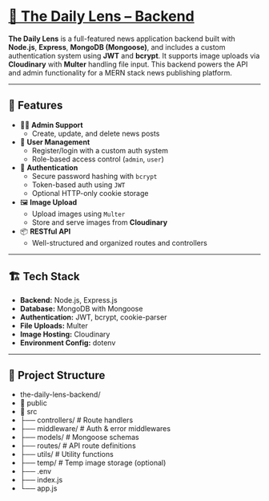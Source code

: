 # [📰 The Daily Lens – Backend](https://daily-lens-server.vercel.app/)

**The Daily Lens** is a full-featured news application backend built with **Node.js**, **Express**, **MongoDB (Mongoose)**, and includes a custom authentication system using **JWT** and **bcrypt**. It supports image uploads via **Cloudinary** with **Multer** handling file input. This backend powers the API and admin functionality for a MERN stack news publishing platform.

---

## 🚀 Features

- 🧑‍💻 **Admin Support**
  - Create, update, and delete news posts
- 👤 **User Management**
  - Register/login with a custom auth system
  - Role-based access control (`admin`, `user`)
- 🔐 **Authentication**
  - Secure password hashing with `bcrypt`
  - Token-based auth using `JWT`
  - Optional HTTP-only cookie storage
- 🖼️ **Image Upload**
  - Upload images using `Multer`
  - Store and serve images from **Cloudinary**
- 📦 **RESTful API**
  - Well-structured and organized routes and controllers

---

## 🏗️ Tech Stack

- **Backend:** Node.js, Express.js
- **Database:** MongoDB with Mongoose
- **Authentication:** JWT, bcrypt, cookie-parser
- **File Uploads:** Multer
- **Image Hosting:** Cloudinary
- **Environment Config:** dotenv

---

## 📁 Project Structure

- the-daily-lens-backend/
- 📁 public
- 📁 src
- ├── controllers/ # Route handlers
- ├── middleware/ # Auth & error middlewares
- ├── models/ # Mongoose schemas
- ├── routes/ # API route definitions
- ├── utils/ # Utility functions
- ├── temp/ # Temp image storage (optional)
- ├── .env
- ├── index.js
- └── app.js
